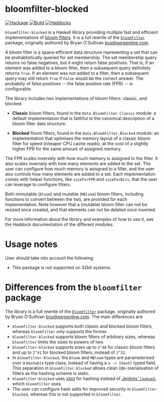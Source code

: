 # bloomfilter-blocked

[![Hackage](https://img.shields.io/hackage/v/bloomfilter-blocked?label=Hackage)](https://hackage.haskell.org/package/bloomfilter-blocked)
[![Build](https://img.shields.io/github/actions/workflow/status/well-typed/bloomfilter-blocked/ci.yml?label=Build)](https://github.com/well-typed/bloomfilter-blocked/actions/workflows/ci.yml)
[![Haddocks](https://img.shields.io/badge/documentation-Haddocks-purple)](https://well-typed.github.io/bloomfilter-blocked/)

`bloomfilter-blocked` is a Haskell library providing multiple fast and efficient
implementations of [bloom filters](https://en.wikipedia.org/wiki/Bloom_filter).
It is a full rewrite of the
[`bloomfilter`](https://hackage.haskell.org/package/bloomfilter) package,
originally authored by Bryan O'Sullivan <bos@serpentine.com>.

A bloom filter is a space-efficient data structure representing a set that can
be probablistically queried for set membership. The set membership query returns
no false negatives, but it might return false positives. That is, if an element
was added to a bloom filter, then a subsequent query definitely returns `True`.
If an element was *not* added to a filter, then a subsequent query may still
return `True` if `False` would be the correct answer. The probabiliy of false
positives -- the false positive rate (FPR) -- is configurable.

The library includes two implementations of bloom filters: classic, and blocked.

* **Classic** bloom filters, found in the `Data.BloomFilter.Classic` module: a
  default implementation that is faithful to the canonical description of a
  bloom filter data structure.

* **Blocked** floom filters, found in the `Data.BloomFilter.Blocked` module: an
  implementation that optimises the memory layout of a classic bloom filter for
  speed (cheaper CPU cache reads), at the cost of a slightly higher FPR for the
  same amount of assigned memory.

The FPR scales inversely with how much memory is assigned to the filter. It also
scales inversely with how many elements are added to the set. The user can
configure how much memory is asisgned to a filter, and the user also controls
how many elements are added to a set. Each implementation comes with helper
functions, like `sizeForFPR` and `sizeForBits`, that the user can leverage to
configure filters.

Both immutable (`Bloom`) and mutable (`MBloom`) bloom filters, including
functions to convert between the two, are provided for each implementation. Note
however that a (mutable) bloom filter can not be resized once created, and that
elements can not be deleted once inserted.

For more information about the library and examples of how to use it, see the
Haddock documentation of the different modules.

# Usage notes

User should take into account the following:

* This package is not supported on 32bit systems.

# Differences from the `bloomfilter` package

The library is a full rewrite of the
[`bloomfilter`](https://hackage.haskell.org/package/bloomfilter) package,
originally authored by Bryan O'Sullivan <bos@serpentine.com>. The main
differences are:

* `bloomfilter-blocked` supports both classic and blocked bloom filters, whereas
  `bloomfilter` only supports the former.
* `bloomfilter-blocked` supports bloom filters of arbitrary sizes, whereas
  `bloomfilter` limits the sizes to powers of two.
* `bloomfilter-blocked` supports sizes up to `2^48` for classic bloom filters
  and up to `2^41` for blocked bloom filters, instead of `2^32`.
* In `bloomfilter-blocked`, the `Bloom` and `MBloom` types are parameterised
  over a `Hashable` type class, instead of having a `a -> [Hash]` typed field.
  This separation in `bloomfilter-blocked` allows clean (de-)serialisation of
  filters as the hashing scheme is static.
* `bloomfilter-blocked` uses [`XXH3`](https://xxhash.com/) for hashing instead
  of [Jenkins'
  `lookup3`](https://en.wikipedia.org/wiki/Jenkins_hash_function#lookup3), which
  `bloomfilter` uses.
* The user can configure hash salts for improved security in
  `bloomfilter-blocked`, whereas this is not supported in `bloomfilter`.
